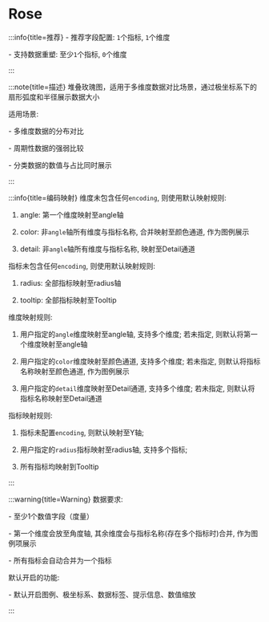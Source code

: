 # Rose

:::info{title=推荐}
\- 推荐字段配置: `1`个指标, `1`个维度

\- 支持数据重塑: 至少`1`个指标, `0`个维度

:::

:::note{title=描述}
堆叠玫瑰图，适用于多维度数据对比场景，通过极坐标系下的扇形弧度和半径展示数据大小

适用场景:

\- 多维度数据的分布对比

\- 周期性数据的强弱比较

\- 分类数据的数值与占比同时展示

:::

:::info{title=编码映射}
维度未包含任何`encoding`, 则使用默认映射规则:

1. angle: 第一个维度映射至angle轴

2. color: 非`angle`轴所有维度与指标名称, 合并映射至颜色通道, 作为图例展示

3. detail: 非`angle`轴所有维度与指标名称, 映射至Detail通道

指标未包含任何`encoding`, 则使用默认映射规则:

1. radius: 全部指标映射至radius轴

2. tooltip: 全部指标映射至Tooltip



维度映射规则:

1. 用户指定的`angle`维度映射至angle轴, 支持多个维度; 若未指定, 则默认将第一个维度映射至angle轴

2. 用户指定的`color`维度映射至颜色通道, 支持多个维度; 若未指定, 则默认将指标名称映射至颜色通道, 作为图例展示

3. 用户指定的`detail`维度映射至Detail通道, 支持多个维度; 若未指定, 则默认将指标名称映射至Detail通道

指标映射规则:

1. 指标未配置`encoding`, 则默认映射至Y轴;

2. 用户指定的`radius`指标映射至radius轴, 支持多个指标;

3. 所有指标均映射到Tooltip

:::

:::warning{title=Warning}
数据要求:

\- 至少1个数值字段（度量）

\- 第一个维度会放至角度轴, 其余维度会与指标名称(存在多个指标时)合并, 作为图例项展示

\- 所有指标会自动合并为一个指标

默认开启的功能:

\- 默认开启图例、极坐标系、数据标签、提示信息、数值缩放

:::

